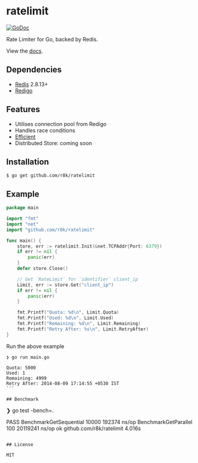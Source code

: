 # ratelimit
[![GoDoc](https://godoc.org/github.com/r8k/ratelimit?status.svg)](https://godoc.org/github.com/r8k/ratelimit)

 Rate Limiter for Go, backed by Redis.

 View the [docs](http://godoc.org/github.com/r8k/ticker).

## Dependencies
 * [Redis](http://redis.io/download) 2.8.13+
 * [Redigo](https://github.com/garyburd/redigo/)

## Features
 * Utilises connection pool from Redigo
 * Handles race conditions
 * [Efficient](https://github.com/r8k/ratelimit#benchmark)
 * Distributed Store: coming soon

## Installation

```
$ go get github.com/r8k/ratelimit
```

## Example

```go
package main

import "fmt"
import "net"
import "github.com/r8k/ratelimit"

func main() {
    store, err := ratelimit.Init(&net.TCPAddr{Port: 6379})
    if err != nil {
        panic(err)
    }
    defer store.Close()

    // Get `RateLimit` for `identifier` client_ip
    Limit, err := store.Get("client_ip")
    if err != nil {
        panic(err)
    }

    fmt.Printf("Quota: %d\n", Limit.Quota)
    fmt.Printf("Used: %d\n", Limit.Used)
    fmt.Printf("Remaining: %d\n", Limit.Remaining)
    fmt.Printf("Retry After: %s\n", Limit.RetryAfter)
}

```

Run the above example
````
❯ go run main.go

Quota: 5000
Used: 1
Remaining: 4999
Retry After: 2014-08-09 17:14:55 +0530 IST
```

## Benchmark
````
❯ go test -bench=.

PASS
BenchmarkGetSequential     10000        192374 ns/op
BenchmarkGetParallel         100      20119241 ns/op
ok      github.com/r8k/ratelimit    4.016s
````

## License

MIT
